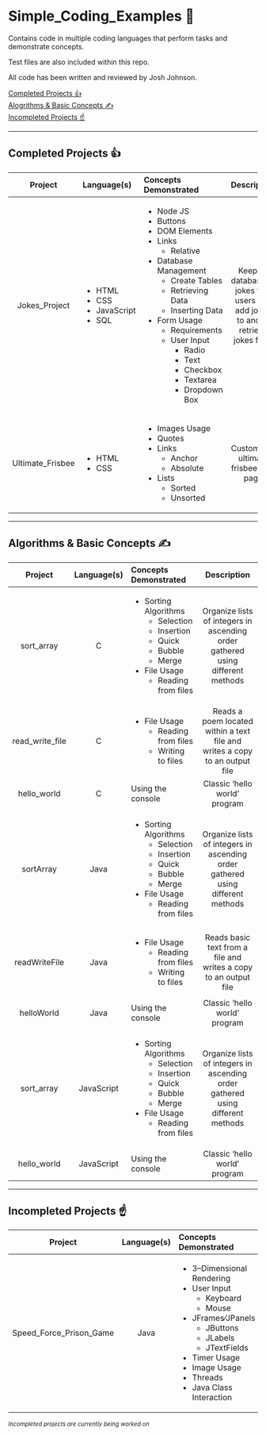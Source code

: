 [Summary Section]: #
# **Simple_Coding_Examples** :open_book:
Contains code in multiple coding languages that perform tasks and demonstrate concepts.

Test files are also included within this repo.

All code has been written and reviewed by Josh Johnson.

[Completed Projects :thumbsup:](#completed-projects-thumbsup)<br>
[Alogrithms & Basic Concepts :writing_hand:](#algorithms--basic-concepts-writing_hand)<br>
[Incompleted Projects :point_up:](#incompleted-projects-point_up)<br>

---
## Completed Projects :thumbsup:
| Project | Language&lpar;s&rpar; | Concepts Demonstrated | Description |
| :------------------------: | :------------------------ | :----------------------- | :------------------------------------: |
| Jokes&lowbar;Project | <ul><li>HTML</li><li>CSS</li><li>JavaScript</li><li>SQL</li></ul> | <ul><li>Node JS</li><li>Buttons</li><li>DOM Elements</li><li>Links<ul><li>Relative</li></ul></li><li>Database Management<ul><li>Create Tables</li><li>Retrieving Data</li><li>Inserting Data</li></ul></li><li>Form Usage<ul><li>Requirements</li><li>User Input<ul><li>Radio</li><li>Text</li><li>Checkbox</li><li>Textarea</li><li>Dropdown Box</li></ul></li></ul></li></ul> | Keeps a database of jokes that users can add jokes to and&frasl;or retrieve jokes from |
| Ultimate_Frisbee | <ul><li>HTML</li><li>CSS</li></ul> | <ul><li>Images Usage</li><li>Quotes</li><li>Links<ul><li>Anchor</li><li>Absolute</li></ul></li><li>Lists<ul><li>Sorted</li><li>Unsorted</li></ul></li></ul> | Customized ultimate frisbee Wiki page |
---
## Algorithms & Basic Concepts :writing_hand:
| Project | Language&lpar;s&rpar; | Concepts Demonstrated | Description |
| :------------------------: | :------------------------: | :------------------------ | :------------------------------------: |
| sort&lowbar;array | C | <ul><li>Sorting Algorithms<ul><li>Selection</li><li>Insertion</li><li>Quick</li><li>Bubble</li><li>Merge</li></ul></li><li>File Usage<ul><li>Reading from files</li></ul></li></ul> | Organize lists of integers in ascending order gathered using different methods |
| read_write_file | C | <ul><li>File Usage<ul><li>Reading from files</li><li>Writing to files</li></ul></li></ul> | Reads a poem located within a text file and writes a copy to an output file |
| hello_world | C | Using the console | Classic &lsquo;hello world&rsquo; program |
| sortArray | Java | <ul><li>Sorting Algorithms<ul><li>Selection</li><li>Insertion</li><li>Quick</li><li>Bubble</li><li>Merge</li></ul></li><li>File Usage<ul><li>Reading from files</li></ul></li></ul> | Organize lists of integers in ascending order gathered using different methods |
| readWriteFile | Java | <ul><li>File Usage<ul><li>Reading from files</li><li>Writing to files</li></ul></li></ul>  | Reads basic text from a file and writes a copy to an output file |
| helloWorld | Java | Using the console | Classic &lsquo;hello world&rsquo; program |
| sort_array | JavaScript | <ul><li>Sorting Algorithms<ul><li>Selection</li><li>Insertion</li><li>Quick</li><li>Bubble</li><li>Merge</li></ul></li><li>File Usage<ul><li>Reading from files</li></ul></li></ul> | Organize lists of integers in ascending order gathered using different methods |
| hello&lowbar;world | JavaScript | Using the console | Classic &lsquo;hello world&rsquo; program |
---
## Incompleted Projects :point_up:
| Project | Language&lpar;s&rpar; | Concepts Demonstrated | Description |
| :------------------------: | :------------------------: | :------------------------ | :------------------------------------: |
| Speed&lowbar;Force&lowbar;Prison&lowbar;Game  | Java | <ul><li>3&ndash;Dimensional Rendering</li><li>User Input<ul><li>Keyboard</li><li>Mouse</li></ul></li><li>JFrames&frasl;JPanels<ul><li>JButtons</li><li>JLabels</li><li>JTextFields</li></ul></li><li>Timer Usage</li><li>Image Usage</li><li>Threads</li><li>Java Class Interaction</li></ul> | 3&ndash;Dimensional game that uses Java&apos;s graphical interface |

<sup>_Incompleted projects are currently being worked on_</sup>